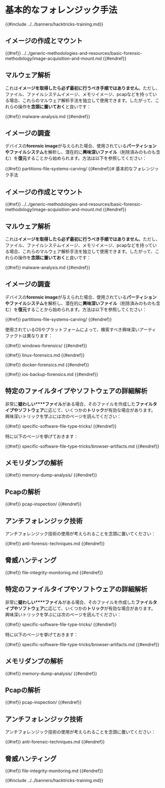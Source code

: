 # 基本的なフォレンジック手法

{{#include ../../banners/hacktricks-training.md}}

## イメージの作成とマウント


{{#ref}}
../../generic-methodologies-and-resources/basic-forensic-methodology/image-acquisition-and-mount.md
{{#endref}}

## マルウェア解析

これは**イメージを取得したら必ず最初に行うべき手順ではありません**。ただし、ファイル、ファイルシステムイメージ、メモリイメージ、pcapなどを持っている場合、これらのマルウェア解析手法を独立して使用できます。したがって、これらの操作を**念頭に置いておく**と良いです：


{{#ref}}
malware-analysis.md
{{#endref}}

## イメージの調査

デバイスの**forensic image**が与えられた場合、使用されている**パーティションやファイルシステム**を解析し、潜在的に**興味深いファイル**（削除済みのものも含む）を**復元**することから始められます。方法は以下を参照してください：


{{#ref}}
partitions-file-systems-carving/
{{#endref}}# 基本的なフォレンジック手法



## イメージの作成とマウント


{{#ref}}
../../generic-methodologies-and-resources/basic-forensic-methodology/image-acquisition-and-mount.md
{{#endref}}

## マルウェア解析

これは**イメージを取得したら必ず最初に行うべき手順ではありません**。ただし、ファイル、ファイルシステムイメージ、メモリイメージ、pcapなどを持っている場合、これらのマルウェア解析手法を独立して使用できます。したがって、これらの操作を**念頭に置いておく**と良いです：


{{#ref}}
malware-analysis.md
{{#endref}}

## イメージの調査

デバイスの**forensic image**が与えられた場合、使用されている**パーティションやファイルシステム**を解析し、潜在的に**興味深いファイル**（削除済みのものも含む）を**復元**することから始められます。方法は以下を参照してください：


{{#ref}}
partitions-file-systems-carving/
{{#endref}}

使用されているOSやプラットフォームによって、検索すべき興味深いアーティファクトは異なります：


{{#ref}}
windows-forensics/
{{#endref}}


{{#ref}}
linux-forensics.md
{{#endref}}


{{#ref}}
docker-forensics.md
{{#endref}}


{{#ref}}
ios-backup-forensics.md
{{#endref}}

## 特定のファイルタイプやソフトウェアの詳細解析

非常に**疑わしい****ファイル**がある場合、そのファイルを作成した**ファイルタイプやソフトウェア**に応じて、いくつかの**トリック**が有効な場合があります。\
興味深いトリックを学ぶには次のページを読んでください：


{{#ref}}
specific-software-file-type-tricks/
{{#endref}}

特に以下のページを挙げておきます：


{{#ref}}
specific-software-file-type-tricks/browser-artifacts.md
{{#endref}}

## メモリダンプの解析


{{#ref}}
memory-dump-analysis/
{{#endref}}

## Pcapの解析


{{#ref}}
pcap-inspection/
{{#endref}}

## **アンチフォレンジック技術**

アンチフォレンジック技術の使用が考えられることを念頭に置いてください：


{{#ref}}
anti-forensic-techniques.md
{{#endref}}

## 脅威ハンティング


{{#ref}}
file-integrity-monitoring.md
{{#endref}}



## 特定のファイルタイプやソフトウェアの詳細解析

非常に**疑わしい****ファイル**がある場合、そのファイルを作成した**ファイルタイプやソフトウェア**に応じて、いくつかの**トリック**が有効な場合があります。\
興味深いトリックを学ぶには次のページを読んでください：


{{#ref}}
specific-software-file-type-tricks/
{{#endref}}

特に以下のページを挙げておきます：


{{#ref}}
specific-software-file-type-tricks/browser-artifacts.md
{{#endref}}

## メモリダンプの解析


{{#ref}}
memory-dump-analysis/
{{#endref}}

## Pcapの解析


{{#ref}}
pcap-inspection/
{{#endref}}

## **アンチフォレンジック技術**

アンチフォレンジック技術の使用が考えられることを念頭に置いてください：


{{#ref}}
anti-forensic-techniques.md
{{#endref}}

## 脅威ハンティング


{{#ref}}
file-integrity-monitoring.md
{{#endref}}

{{#include ../../banners/hacktricks-training.md}}
